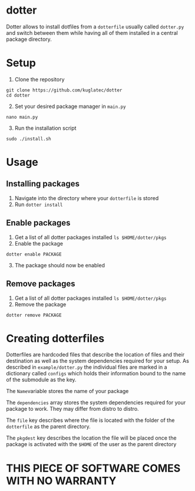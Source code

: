 # dotter
Dotter allows to install dotfiles from a `dotterfile` usually called `dotter.py` and switch between them while having all of them installed in a central package directory.
# Setup
1. Clone the repository
```
git clone https://github.com/kuglatec/dotter
cd dotter
```
2. Set your desired package manager in `main.py`
```
nano main.py
```
3. Run the installation script
```
sudo ./install.sh
```
# Usage
## Installing packages
1. Navigate into the directory where your `dotterfile` is stored
2. Run ```dotter install```
## Enable packages
1. Get a list of all dotter packages installed
```ls $HOME/dotter/pkgs```
2. Enable the package
```
dotter enable PACKAGE
```
3. The package should now be enabled
## Remove packages
1. Get a list of all dotter packages installed
```ls $HOME/dotter/pkgs```
2. Remove the package
```
dotter remove PACKAGE
```
# Creating dotterfiles
Dotterfiles are hardcoded files that describe the location of files and their destination as well as the system dependencies required for your setup.
As described in `example/dotter.py` the individual files are marked in a dictionary called `configs` which holds their information bound to the name of the submodule as the key.

The `Name`variable stores the name of your package

The `dependencies` array stores the system dependencies required for your package to work. They may differ from distro to distro.

The `file` key describes where the file is located with the folder of the `dotterfile` as the parent directory.

The `pkgdest` key describes the location the file will be placed once the package is activated with the `$HOME` of the user  as the parent directory


# THIS PIECE OF SOFTWARE COMES WITH NO WARRANTY
